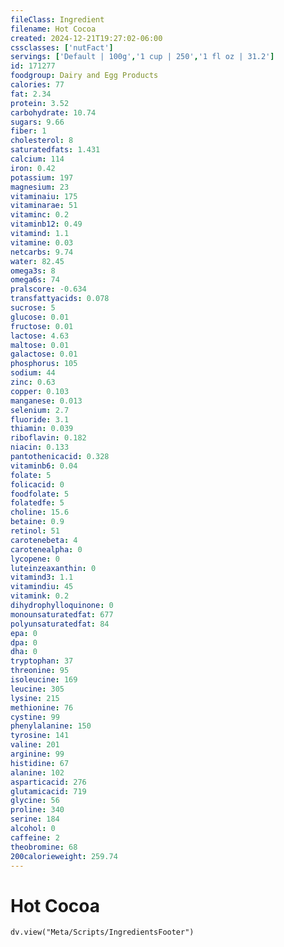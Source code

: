```yaml
---
fileClass: Ingredient
filename: Hot Cocoa
created: 2024-12-21T19:27:02-06:00
cssclasses: ['nutFact']
servings: ['Default | 100g','1 cup | 250','1 fl oz | 31.2']
id: 171277
foodgroup: Dairy and Egg Products
calories: 77
fat: 2.34
protein: 3.52
carbohydrate: 10.74
sugars: 9.66
fiber: 1
cholesterol: 8
saturatedfats: 1.431
calcium: 114
iron: 0.42
potassium: 197
magnesium: 23
vitaminaiu: 175
vitaminarae: 51
vitaminc: 0.2
vitaminb12: 0.49
vitamind: 1.1
vitamine: 0.03
netcarbs: 9.74
water: 82.45
omega3s: 8
omega6s: 74
pralscore: -0.634
transfattyacids: 0.078
sucrose: 5
glucose: 0.01
fructose: 0.01
lactose: 4.63
maltose: 0.01
galactose: 0.01
phosphorus: 105
sodium: 44
zinc: 0.63
copper: 0.103
manganese: 0.013
selenium: 2.7
fluoride: 3.1
thiamin: 0.039
riboflavin: 0.182
niacin: 0.133
pantothenicacid: 0.328
vitaminb6: 0.04
folate: 5
folicacid: 0
foodfolate: 5
folatedfe: 5
choline: 15.6
betaine: 0.9
retinol: 51
carotenebeta: 4
carotenealpha: 0
lycopene: 0
luteinzeaxanthin: 0
vitamind3: 1.1
vitamindiu: 45
vitamink: 0.2
dihydrophylloquinone: 0
monounsaturatedfat: 677
polyunsaturatedfat: 84
epa: 0
dpa: 0
dha: 0
tryptophan: 37
threonine: 95
isoleucine: 169
leucine: 305
lysine: 215
methionine: 76
cystine: 99
phenylalanine: 150
tyrosine: 141
valine: 201
arginine: 99
histidine: 67
alanine: 102
asparticacid: 276
glutamicacid: 719
glycine: 56
proline: 340
serine: 184
alcohol: 0
caffeine: 2
theobromine: 68
200calorieweight: 259.74
---
```


# Hot Cocoa

```dataviewjs
dv.view("Meta/Scripts/IngredientsFooter")
```